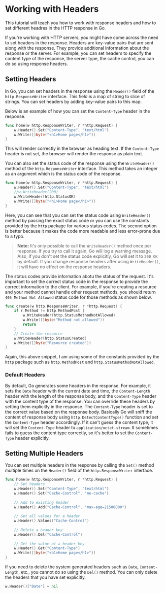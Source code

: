 # Working with Headers

This tutorial will teach you how to work with response headers and how to set different headres in the HTTP response in Go.

If you're working with HTTP servers, you might have come across the need to set headers in the response. Headers are key-value pairs that are sent along with the response. They provide additional information about the response or the server. For example, you can set headers to specify the content type of the response, the server type, the cache control, you can do so using response headers.

## Setting Headers

In Go, you can set headers in the response using the `Header()` field of the `http.ResponseWriter` interface. This field is a map of string to slice of strings. You can set headers by adding key-value pairs to this map.

Below is an example of how you can set the `Content-Type` header in the response.

```go
func home(w http.ResponseWriter, r *http.Request) {
    w.Header().Set("Content-Type", "text/html")
    w.Write([]byte("<h1>Home page</h1>"))
}
```

This will render correctly in the browser as heading text. If the `Content-Type` header is not set, the browser will render the response as plain text.

You can also set the status code of the response using the `WriteHeader()` method of the `http.ResponseWriter` interface. This method takes an integer as an argument which is the status code of the response.

```go
func home(w http.ResponseWriter, r *http.Request) {
    w.Header().Set("Content-Type", "text/html")
	//w.WriteHeader(200)
    w.WriteHeader(http.StatusOK)
    w.Write([]byte("<h1>Home page</h1>"))
}
```

Here, you can see that you can set the status code using `WriteHeader()` method by passing the exact status code or you can use the constants provided by the `http` package for various status codes. The second option is better because it makes the code more readable and less error-prone due to a typo.

> **Note:** It's only possible to call the `WriteHeader()` method once per response. If you try to call it again, Go will log a warning message. Also, if you don't set the status code explicitly, Go will set it to `200 OK` by default. If you change response headers after using `WriteHeader()`, it will have no effect on the response headers.

The status codes provide information abotu the status of the request. It's important to set the correct status code in the response to provide the correct information to the client. For example, if you're creating a resource and your method cannot handle other request methods, you should return `405 Method Not Allowed` status code for those methods as shown below.

```go
func create(w http.ResponseWriter, r *http.Request) {
    if r.Method != http.MethodPost {
        w.WriteHeader(http.StatusMethodNotAllowed)
        w.Write([]byte("Method not allowed"))
        return
    }
    // Create the resource
    w.WriteHeader(http.StatusCreated)
    w.Write([]byte("Resource created"))
}
```

Again, this above snippet, I am using some of the constants provided by the `http` package such as `http.MethodPost` and `http.StatusMethodNotAllowed`.

### Default Headers

By default, Go generates some headers in the response. For example, it sets the `Date` header with the current date and time, the `Content-Length` header with the length of the response body, and the `Content-Type` header with the content type of the response. You can override these headers by setting them explicitly in the response. The `Content-Type` header is set to the correct value based on the response body. Basically Go will sniff the content of response body using `http.DetectContentType()` function and set the `Content-Type` header accordingly. If it can't guess the content type, it will set the `Content-Type` header to `application/octet-stream`. It sometimes fails to guess the content type correctly, so it's better to set the `Content-Type` header explicitly.

## Setting Multiple Headers

You can set multiple headers in the response by calling the `Set()` method multiple times on the `Header()` field of the `http.ResponseWriter` interface.

```go
func home(w http.ResponseWriter, r *http.Request) {
	// Set headers
    w.Header().Set("Content-Type", "text/html")
    w.Header().Set("Cache-Control", "no-cache")
	
	// Add to existing header
	w.Header().Add("Cache-Control", "max-age=21500000")
	
	// Get all values for a header
	w.Header().Values("Cache-Control")
	
	// Delete a header key
	w.Header().Del("Cache-Control")
	
	// Get the value of a header key
	w.Header().Get("Content-Type")
    w.Write([]byte("<h1>Home page</h1>"))
}
```

If you need to delete the system generated headers such as `Date`, `Content-Length`, etc., you cannot do so using the `Del()` method. You can only delete the headers that you have set explicitly.

```go
w.Header()["Date"] = nil
```